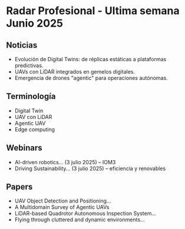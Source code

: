 # Radar Profesional - Ultima semana Junio 2025

## Noticias
- Evolución de Digital Twins: de réplicas estáticas a plataformas predictivas.
- UAVs con LiDAR integrados en gemelos digitales.
- Emergencia de drones "agentic" para operaciones autónomas.

## Terminología
- Digital Twin
- UAV con LiDAR
- Agentic UAV
- Edge computing

## Webinars
- AI-driven robotics… (3 julio 2025) – IOM3
- Driving Sustainability… (3 julio 2025) – eficiencia y renovables

## Papers
- UAV Object Detection and Positioning…
- A Multidomain Survey of Agentic UAVs
- LiDAR-based Quadrotor Autonomous Inspection System…
- Flying through cluttered and dynamic environments…
